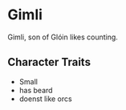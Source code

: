 # Gimli

Gimli, son of Glóin likes counting.

## Character Traits

* Small
* has beard
* doenst like orcs
